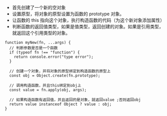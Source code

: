 - 首先创建了一个新的空对象
- 设置原型，将对象的原型设置为函数的 prototype 对象。
- 让函数的 this 指向这个对象，执行构造函数的代码（为这个新对象添加属性）
- 判断函数的返回值类型，如果是值类型，返回创建的对象。如果是引用类型，就返回这个引用类型的对象。

```
function myNew(fn, ...args) {
  // 判断参数是否是一个函数
  if (typeof fn !== "function") {
    return console.error("type error");
  }

  // 创建一个对象，并将对象的原型绑定到构造函数的原型上
  const obj = Object.create(fn.prototype);

  // 调用构造函数，并且this绑定到obj上
  const value = fn.apply(obj, args); 

  // 如果构造函数有返回值，并且返回的是对象，就返回value ;否则返回obj
  return value instanceof Object ? value : obj;
}
```